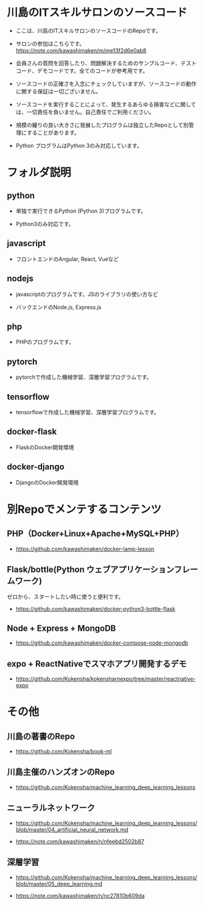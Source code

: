 # 川島のITスキルサロンのソースコード

* ここは、川島のITスキルサロンのソースコードのRepoです。

* サロンの参加はこちらです。https://note.com/kawashimaken/m/me13f2d6e0ab8

* 会員さんの質問を回答したり、問題解決するためのサンプルコード、テストコード、デモコードです。全てのコードが参考用です。

* ソースコードの正確さを入念にチェックしていますが、ソースコードの動作に関する保証は一切ございません。

* ソースコードを実行することによって、発生するあらゆる損害などに関しては、一切責任を負いません。自己責任でご利用ください。

* 規模の纏りの良い大きさに発展したプログラムは独立したRepoとして別管理にすることがあります。

* Python プログラムはPython 3のみ対応しています。

# フォルダ説明

## python

* 単独で実行できるPython (Python 3)プログラムです。

* Python3のみ対応です。

## javascript

* フロントエンドのAngular, React, Vueなど

## nodejs

* javascriptのプログラムです。JSのライブラリの使い方など

* バックエンドのNode.js, Express.js

## php

* PHPのプログラムです。

## pytorch

* pytorchで作成した機械学習、深層学習プログラムです。

## tensorflow

* tensorflowで作成した機械学習、深層学習プログラムです。

## docker-flask

* FlaskのDocker開発環境

## docker-django

* DjangoのDocker開発環境


# 別Repoでメンテするコンテンツ

## PHP（Docker+Linux+Apache+MySQL+PHP）

* https://github.com/kawashimaken/docker-lamp-lesson

## Flask/bottle(Python ウェブアプリケーションフレームワーク)

ゼロから、スタートしたい時に使うと便利です。

* https://github.com/kawashimaken/docker-python3-bottle-flask

## Node + Express + MongoDB

* https://github.com/kawashimaken/docker-compose-node-mongodb

## expo + ReactNativeでスマホアプリ開発するデモ

* https://github.com/Kokensha/kokensharnexpo/tree/master/reactnative-expo

# その他

## 川島の著書のRepo

* https://github.com/Kokensha/book-ml

## 川島主催のハンズオンのRepo

* https://github.com/Kokensha/machine_learning_deep_learning_lessons

## ニューラルネットワーク

* https://github.com/Kokensha/machine_learning_deep_learning_lessons/blob/master/04_artificial_neural_network.md

* https://note.com/kawashimaken/n/nfeebd2502b87

## 深層学習

* https://github.com/Kokensha/machine_learning_deep_learning_lessons/blob/master/05_deep_learning.md

* https://note.com/kawashimaken/n/nc27810b609da



